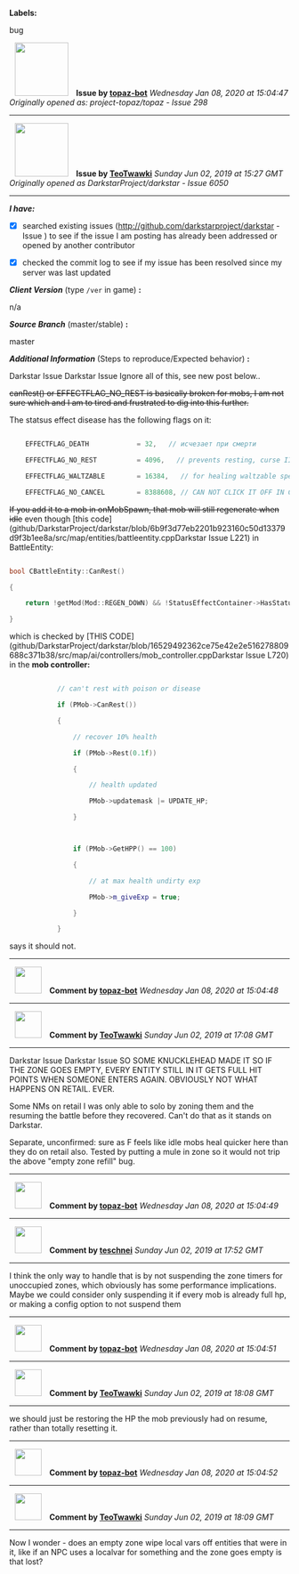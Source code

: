**Labels:**

bug



<a href="https://github.com/topaz-bot"><img src="https://avatars3.githubusercontent.com/u/59651103?v=4" width="96" height="96" hspace="10"></img></a> **Issue by [topaz-bot](https://github.com/topaz-bot)**
_Wednesday Jan 08, 2020 at 15:04:47_
_Originally opened as: project-topaz/topaz - Issue 298_

----

<a href="https://github.com/TeoTwawki"><img src="https://avatars0.githubusercontent.com/u/6871475?v=4"  width="96" height="96" hspace="10"></img></a> **Issue by [TeoTwawki](https://github.com/TeoTwawki)**
_Sunday Jun 02, 2019 at 15:27 GMT_
_Originally opened as DarkstarProject/darkstar - Issue 6050_

----

<!-- place 'x' mark between square [] brackets to checkmark box -->

**_I have:_**

- [x] searched existing issues (http://github.com/darkstarproject/darkstar - Issue ) to see if the issue I am posting has already been addressed or opened by another contributor
- [x] checked the commit log to see if my issue has been resolved since my server was last updated


<!-- Issues will be closed without being looked into if the following information is missing (unless its not applicable). -->

**_Client Version_** (type `/ver` in game) **:** 
n/a

**_Source Branch_** (master/stable) **:** 
master

<!-- If there is a server you know we can reproduce this on right now, please mention it here. -->
**_Additional Information_** (Steps to reproduce/Expected behavior) **:** 

Darkstar Issue Darkstar Issue  Ignore all of this, see new post below.. 

~~canRest() or EFFECTFLAG_NO_REST is basically broken for mobs, I am not sure which and I am to tired and frustrated to dig into this further.~~

The statsus effect disease has the following flags on it:
```cpp
    EFFECTFLAG_DEATH            = 32,   // исчезает при смерти
    EFFECTFLAG_NO_REST          = 4096,   // prevents resting, curse II, plague, disease
    EFFECTFLAG_WALTZABLE        = 16384,   // for healing waltzable spells
    EFFECTFLAG_NO_CANCEL        = 8388608, // CAN NOT CLICK IT OFF IN CLIENT
```
~~If you add it to a mob in onMobSpawn, that mob will still regenerate when idle~~ even though [this code](github/DarkstarProject/darkstar/blob/6b9f3d77eb2201b923160c50d13379d9f3b1ee8a/src/map/entities/battleentity.cppDarkstar Issue L221) in BattleEntity:
```cpp
bool CBattleEntity::CanRest()
{
    return !getMod(Mod::REGEN_DOWN) && !StatusEffectContainer->HasStatusEffectByFlag(EFFECTFLAG_NO_REST);
}
```
which is checked by [THIS CODE](github/DarkstarProject/darkstar/blob/16529492362ce75e42e2e516278809688c371b38/src/map/ai/controllers/mob_controller.cppDarkstar Issue L720) in the **mob controller:**
```cpp
            // can't rest with poison or disease
            if (PMob->CanRest())
            {
                // recover 10% health
                if (PMob->Rest(0.1f))
                {
                    // health updated
                    PMob->updatemask |= UPDATE_HP;
                }

                if (PMob->GetHPP() == 100)
                {
                    // at max health undirty exp
                    PMob->m_giveExp = true;
                }
            }
```
says it should not.




----
<a href="https://github.com/topaz-bot"><img src="https://avatars3.githubusercontent.com/u/59651103?v=4" width="48" height="48" hspace="10"></img></a> **Comment by [topaz-bot](https://github.com/topaz-bot)**
_Wednesday Jan 08, 2020 at 15:04:48_

----

<a href="https://github.com/TeoTwawki"><img src="https://avatars0.githubusercontent.com/u/6871475?v=4"  width="48" height="48" hspace="10"></img></a> **Comment by [TeoTwawki](https://github.com/TeoTwawki)**
_Sunday Jun 02, 2019 at 17:08 GMT_

----

Darkstar Issue Darkstar Issue  SO SOME KNUCKLEHEAD MADE IT SO IF THE ZONE GOES EMPTY, EVERY ENTITY STILL IN IT GETS FULL HIT POINTS WHEN SOMEONE ENTERS AGAIN. OBVIOUSLY NOT WHAT HAPPENS ON RETAIL. EVER.

Some NMs on retail I was only able to solo by zoning them and the resuming the battle before they recovered. Can't do that as it stands on Darkstar.

Separate, unconfirmed: sure as F feels like idle mobs heal quicker here than they do on retail also. Tested by putting a mule in zone so it would not trip the above "empty zone refill" bug.



----
<a href="https://github.com/topaz-bot"><img src="https://avatars3.githubusercontent.com/u/59651103?v=4" width="48" height="48" hspace="10"></img></a> **Comment by [topaz-bot](https://github.com/topaz-bot)**
_Wednesday Jan 08, 2020 at 15:04:49_

----

<a href="https://github.com/teschnei"><img src="https://avatars3.githubusercontent.com/u/1149183?v=4"  width="48" height="48" hspace="10"></img></a> **Comment by [teschnei](https://github.com/teschnei)**
_Sunday Jun 02, 2019 at 17:52 GMT_

----

I think the only way to handle that is by not suspending the zone timers for unoccupied zones, which obviously has some performance implications.  Maybe we could consider only suspending it if every mob is already full hp, or making a config option to not suspend them



----
<a href="https://github.com/topaz-bot"><img src="https://avatars3.githubusercontent.com/u/59651103?v=4" width="48" height="48" hspace="10"></img></a> **Comment by [topaz-bot](https://github.com/topaz-bot)**
_Wednesday Jan 08, 2020 at 15:04:51_

----

<a href="https://github.com/TeoTwawki"><img src="https://avatars0.githubusercontent.com/u/6871475?v=4"  width="48" height="48" hspace="10"></img></a> **Comment by [TeoTwawki](https://github.com/TeoTwawki)**
_Sunday Jun 02, 2019 at 18:08 GMT_

----

we should just be restoring the HP the mob previously had on resume, rather than totally resetting it.



----
<a href="https://github.com/topaz-bot"><img src="https://avatars3.githubusercontent.com/u/59651103?v=4" width="48" height="48" hspace="10"></img></a> **Comment by [topaz-bot](https://github.com/topaz-bot)**
_Wednesday Jan 08, 2020 at 15:04:52_

----

<a href="https://github.com/TeoTwawki"><img src="https://avatars0.githubusercontent.com/u/6871475?v=4"  width="48" height="48" hspace="10"></img></a> **Comment by [TeoTwawki](https://github.com/TeoTwawki)**
_Sunday Jun 02, 2019 at 18:09 GMT_

----

Now I wonder - does an empty zone wipe local vars off entities that were in it, like if an NPC uses a localvar for something and the zone goes empty is that lost?

